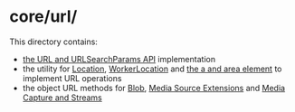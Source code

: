 # core/url/

This directory contains:
- [the URL and URLSearchParams API][1] implementation
- the utility for [Location][2], [WorkerLocation][3] and [the a and area element][4] to implement URL operations
- the object URL methods for [Blob][5], [Media Source Extensions][6] and [Media Capture and Streams][7]

[1]: https://url.spec.whatwg.org/
[2]: https://html.spec.whatwg.org/multipage/history.html#the-location-interface
[3]: https://html.spec.whatwg.org/multipage/workers.html#worker-locations
[4]: https://html.spec.whatwg.org/multipage/links.html#api-for-a-and-area-elements
[5]: https://w3c.github.io/FileAPI/#dfn-createObjectURL
[6]: http://w3c.github.io/media-source/#dom-url-createobjecturl
[7]: https://w3c.github.io/mediacapture-main/
